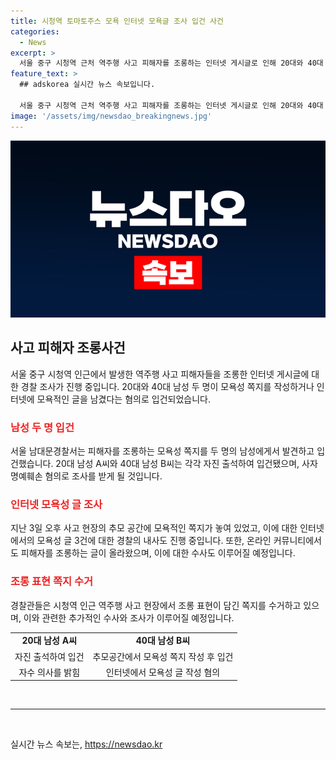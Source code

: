 ```yaml
---
title: 시청역 토마토주스 모욕 인터넷 모욕글 조사 입건 사건
categories:
  - News
excerpt: >
  서울 중구 시청역 근처 역주행 사고 피해자를 조롱하는 인터넷 게시글로 인해 20대와 40대 남성이 경찰에 입건됐다. 피해자를 비하하고 모욕하는 쪽지를 작성한 것으로 밝혀졌으며, 이에 대한 수사가 진행 중이다. 또한, 온라인 커뮤니티에서도 사망자를 조롱하는 글이 등장해 논란이 일고 있다. 해당 사건으로 경찰은 모욕성 인터넷 게시글 3건에 대해 내사에 착수했으며, 관련한 추가 조사가 이뤄지고 있다. 이에 따라 사회적 관심과 비판이 증폭되고 있다.
feature_text: >
  ## adskorea 실시간 뉴스 속보입니다.

  서울 중구 시청역 근처 역주행 사고 피해자를 조롱하는 인터넷 게시글로 인해 20대와 40대 남성이 경찰에 입건됐다. 피해자를 비하하고 모욕하는 쪽지를 작성한 것으로 밝혀졌으며, 이에 대한 수사가 진행 중이다. 또한, 온라인 커뮤니티에서도 사망자를 조롱하는 글이 등장해 논란이 일고 있다. 해당 사건으로 경찰은 모욕성 인터넷 게시글 3건에 대해 내사에 착수했으며, 관련한 추가 조사가 이뤄지고 있다. 이에 따라 사회적 관심과 비판이 증폭되고 있다.
image: '/assets/img/newsdao_breakingnews.jpg'
---
```


<p><img src="/assets/img/newsdao_breakingnews.jpg" alt="adskorea 속보" /></p>

<h2 data-ke-size="size26">사고 피해자 조롱사건</h2>

<p data-ke-size="size16">서울 중구 시청역 인근에서 발생한 역주행 사고 피해자들을 조롱한 인터넷 게시글에 대한 경찰 조사가 진행 중입니다. 20대와 40대 남성 두 명이 모욕성 쪽지를 작성하거나 인터넷에 모욕적인 글을 남겼다는 혐의로 입건되었습니다.</p>

<h3><b><span style="color: #ee2323;">남성 두 명 입건</span></b></h3>

<p data-ke-size="size16">서울 남대문경찰서는 피해자를 조롱하는 모욕성 쪽지를 두 명의 남성에게서 발견하고 입건했습니다. 20대 남성 A씨와 40대 남성 B씨는 각각 자진 출석하여 입건됐으며, 사자명예훼손 혐의로 조사를 받게 될 것입니다.</p>

<h3><b><span style="color: #ee2323;">인터넷 모욕성 글 조사</span></b></h3>

<p data-ke-size="size16">지난 3일 오후 사고 현장의 추모 공간에 모욕적인 쪽지가 놓여 있었고, 이에 대한 인터넷에서의 모욕성 글 3건에 대한 경찰의 내사도 진행 중입니다. 또한, 온라인 커뮤니티에서도 피해자를 조롱하는 글이 올라왔으며, 이에 대한 수사도 이루어질 예정입니다.</p>

<h3><b><span style="color: #ee2323;">조롱 표현 쪽지 수거</span></b></h3>

<p data-ke-size="size16">경찰관들은 시청역 인근 역주행 사고 현장에서 조롱 표현이 담긴 쪽지를 수거하고 있으며, 이와 관련한 추가적인 수사와 조사가 이루어질 예정입니다.</p>

<table>
    <tbody>
        <tr>
            <td style="text-align: center; height: 17px;"><b>20대 남성 A씨</b></td>
            <td style="text-align: center; height: 17px;"><b>40대 남성 B씨</b></td>
        </tr>
        <td style="text-align: center; height: 17px;">자진 출석하여 입건</td>
            <td style="text-align: center; height: 17px;">추모공간에서 모욕성 쪽지 작성 후 입건</td>
        <tr>
            <td style="text-align: center; height: 17px;">자수 의사를 밝힘</td>
            <td style="text-align: center; height: 17px;">인터넷에서 모욕성 글 작성 혐의</td>
        </tr>
    </tbody>
</table>

<p data-ke-size="size16">&nbsp;</p>

<hr>

<p data-ke-size="size16">&nbsp;</p>
실시간 뉴스 속보는, <a href="https://newsdao.kr" rel="dofollow">https://newsdao.kr</a>


